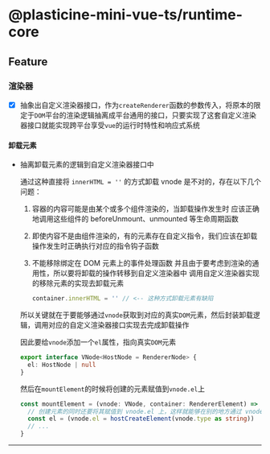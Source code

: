 # @plasticine-mini-vue-ts/runtime-core

## Feature

### 渲染器

- [x] 抽象出自定义渲染器接口，作为`createRenderer`函数的参数传入，将原本的限定于`DOM`平台的渲染逻辑抽离成平台通用的接口，只要实现了这套自定义渲染器接口就能实现跨平台享受`vue`的运行时特性和响应式系统

#### 卸载元素

- 抽离卸载元素的逻辑到自定义渲染器接口中

  通过这种直接将 `innerHTML = ''` 的方式卸载 vnode 是不对的，存在以下几个问题：

  1. 容器的内容可能是由某个或多个组件渲染的，当卸载操作发生时
     应该正确地调用这些组件的 beforeUnmount、unmounted 等生命周期函数
  2. 即使内容不是由组件渲染的，有的元素存在自定义指令，我们应该在卸载
     操作发生时正确执行对应的指令钩子函数
  3. 不能移除绑定在 DOM 元素上的事件处理函数
     并且由于要考虑到渲染的通用性，所以要将卸载的操作转移到自定义渲染器中
     调用自定义渲染器实现的移除元素的实现去卸载元素

     ```ts
     container.innerHTML = '' // <-- 这种方式卸载元素有缺陷
     ```

  所以关键就在于要能够通过`vnode`获取到对应的真实`DOM`元素，然后封装卸载逻辑，调用对应的自定义渲染器接口实现去完成卸载操作

  因此要给`vnode`添加一个`el`属性，指向真实`DOM`元素

  ```ts
  export interface VNode<HostNode = RendererNode> {
    el: HostNode | null
  }
  ```

  然后在`mountElement`的时候将创建的元素赋值到`vnode.el`上

  ```ts
  const mountElement = (vnode: VNode, container: RendererElement) => {
    // 创建元素的同时还要将其赋值到 vnode.el 上，这样就能够在别的地方通过 vnode 直接获取对真实 DOM 元素的引用
    const el = (vnode.el = hostCreateElement(vnode.type as string))
    // ...
  }
  ```

---
